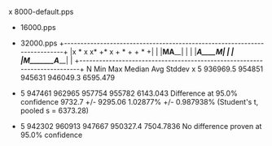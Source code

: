 x 8000-default.pps
+ 16000.pps
* 32000.pps
+--------------------------------------------------------------------------+
|x              *   x    x*   +*   x       +       *       +   +    *     +|
|       |________________MA__________________|                             |
|                                    |________________A____M___________|   |
|                |_____________M_______A____________________|              |
+--------------------------------------------------------------------------+
    N           Min           Max        Median           Avg        Stddev
x   5      936969.5        954851        945631      946049.3      6595.479
+   5        947461        962965        957754        955782      6143.043
Difference at 95.0% confidence
	9732.7 +/- 9295.06
	1.02877% +/- 0.987938%
	(Student's t, pooled s = 6373.28)
*   5        942302        960913        947667      950327.4     7504.7836
No difference proven at 95.0% confidence
